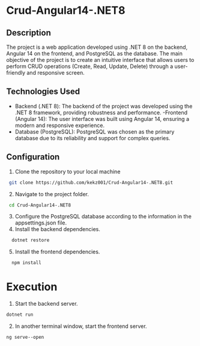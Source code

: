 # Crud-Angular14-.NET8
## Description

The project is a web application developed using .NET 8 on the backend, Angular 14 on the frontend, and PostgreSQL as the database. The main objective of the project is to create an intuitive interface that allows users to perform CRUD operations (Create, Read, Update, Delete) through a user-friendly and responsive screen.

## Technologies Used
- Backend (.NET 8): The backend of the project was developed using the .NET 8 framework, providing robustness and performance.
-Frontend (Angular 14): The user interface was built using Angular 14, ensuring a modern and responsive experience.
- Database (PostgreSQL): PostgreSQL was chosen as the primary database due to its reliability and support for complex queries.

## Configuration

1. Clone the repository to your local machine
  ```bash
   git clone https://github.com/kekz001/Crud-Angular14-.NET8.git
  ```
   
2. Navigate to the project folder.
  ```bash
   cd Crud-Angular14-.NET8
  ```
3. Configure the PostgreSQL database according to the information in the appsettings.json file.
4. Install the backend dependencies.
 ```bash
   dotnet restore
 ```
5. Install the frontend dependencies.
 ```bash
   npm install
 ```

# Execution
1. Start the backend server.
```bash
dotnet run
```
2. In another terminal window, start the frontend server.
```bash
ng serve--open
```
